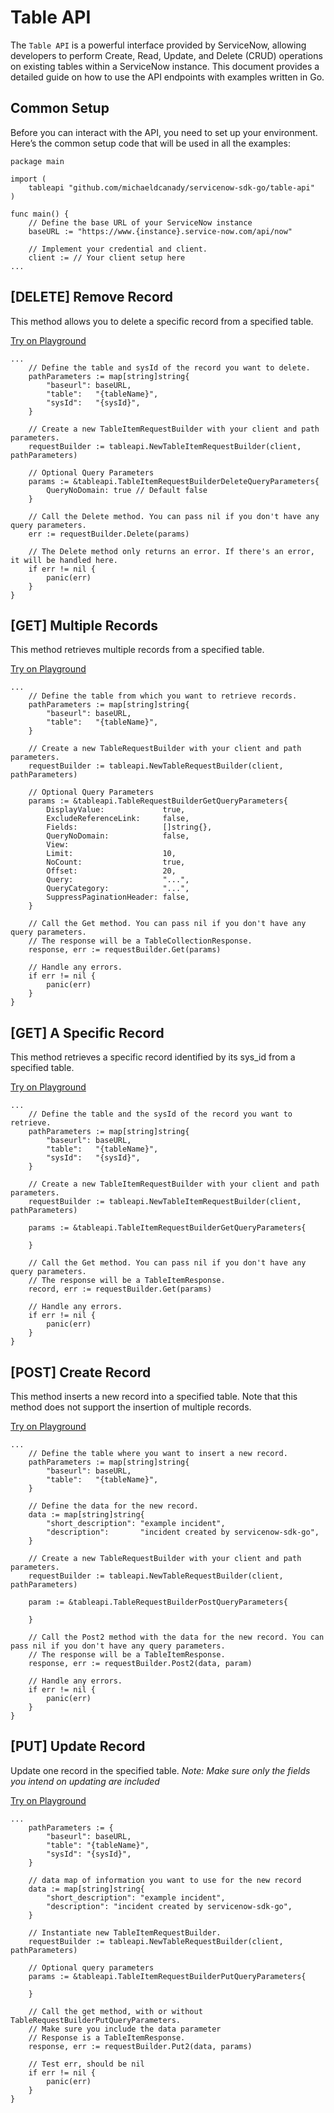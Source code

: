 # Table API

The `Table API` is a powerful interface provided by ServiceNow, allowing developers to perform Create, Read, Update, and Delete (CRUD) operations on existing tables within a ServiceNow instance. This document provides a detailed guide on how to use the API endpoints with examples written in Go.

## Common Setup

Before you can interact with the API, you need to set up your environment. Here’s the common setup code that will be used in all the examples:

```golang
package main

import (
    tableapi "github.com/michaeldcanady/servicenow-sdk-go/table-api"
)

func main() {
    // Define the base URL of your ServiceNow instance
    baseURL := "https://www.{instance}.service-now.com/api/now"

    // Implement your credential and client.
    client := // Your client setup here
...

```

## \[DELETE\] Remove Record

This method allows you to delete a specific record from a specified table.

[Try on Playground](https://go.dev/play/p/iPn4PiVi1gm)

```golang
...
    // Define the table and sysId of the record you want to delete.
    pathParameters := map[string]string{
        "baseurl": baseURL,
        "table":   "{tableName}",
        "sysId":   "{sysId}",
    }

    // Create a new TableItemRequestBuilder with your client and path parameters.
    requestBuilder := tableapi.NewTableItemRequestBuilder(client, pathParameters)

    // Optional Query Parameters
    params := &tableapi.TableItemRequestBuilderDeleteQueryParameters{
        QueryNoDomain: true // Default false
    }

    // Call the Delete method. You can pass nil if you don't have any query parameters.
    err := requestBuilder.Delete(params)

    // The Delete method only returns an error. If there's an error, it will be handled here.
    if err != nil {
        panic(err)
    }
}

```

## \[GET\] Multiple Records

This method retrieves multiple records from a specified table.

[Try on Playground](https://go.dev/play/p/Pn4npKdCGvU)

```golang
...
    // Define the table from which you want to retrieve records.
    pathParameters := map[string]string{
        "baseurl": baseURL,
        "table":   "{tableName}",
    }

    // Create a new TableRequestBuilder with your client and path parameters.
    requestBuilder := tableapi.NewTableRequestBuilder(client, pathParameters)

    // Optional Query Parameters
    params := &tableapi.TableRequestBuilderGetQueryParameters{
        DisplayValue:             true,
        ExcludeReferenceLink:     false,
        Fields:                   []string{},
        QueryNoDomain:            false,
        View:
        Limit:                    10,
        NoCount:                  true,
        Offset:                   20,
        Query:                    "...",
        QueryCategory:            "...",
        SuppressPaginationHeader: false,
    }

    // Call the Get method. You can pass nil if you don't have any query parameters.
    // The response will be a TableCollectionResponse.
    response, err := requestBuilder.Get(params)

    // Handle any errors.
    if err != nil {
        panic(err)
    }
}
```

## \[GET\] A Specific Record

This method retrieves a specific record identified by its sys_id from a specified table.

[Try on Playground](https://go.dev/play/p/gFlzIvA01ld)

```golang
...
    // Define the table and the sysId of the record you want to retrieve.
    pathParameters := map[string]string{
        "baseurl": baseURL,
        "table":   "{tableName}",
        "sysId":   "{sysId}",
    }

    // Create a new TableItemRequestBuilder with your client and path parameters.
    requestBuilder := tableapi.NewTableItemRequestBuilder(client, pathParameters)

    params := &tableapi.TableItemRequestBuilderGetQueryParameters{

    }

    // Call the Get method. You can pass nil if you don't have any query parameters.
    // The response will be a TableItemResponse.
    record, err := requestBuilder.Get(params)

    // Handle any errors.
    if err != nil {
        panic(err)
    }
}
```

## \[POST\] Create Record

This method inserts a new record into a specified table. Note that this method does not support the insertion of multiple records.

[Try on Playground](https://go.dev/play/p/gbkVOBVivqr)

```golang
...
    // Define the table where you want to insert a new record.
    pathParameters := map[string]string{
        "baseurl": baseURL,
        "table":   "{tableName}",
    }

    // Define the data for the new record.
    data := map[string]string{
        "short_description": "example incident",
        "description":       "incident created by servicenow-sdk-go",
    }

    // Create a new TableRequestBuilder with your client and path parameters.
    requestBuilder := tableapi.NewTableRequestBuilder(client, pathParameters)

    param := &tableapi.TableRequestBuilderPostQueryParameters{

    }

    // Call the Post2 method with the data for the new record. You can pass nil if you don't have any query parameters.
    // The response will be a TableItemResponse.
    response, err := requestBuilder.Post2(data, param)

    // Handle any errors.
    if err != nil {
        panic(err)
    }
}
```

## \[PUT\] Update Record

Update one record in the specified table.
*Note: Make sure only the fields you intend on updating are included*

[Try on Playground](https://go.dev/play/p/ZrGrIVfWd9I)

```golang
...
    pathParameters := {
        "baseurl": baseURL,
        "table": "{tableName}",
        "sysId": "{sysId}",
    }

    // data map of information you want to use for the new record
    data := map[string]string{
        "short_description": "example incident",
        "description": "incident created by servicenow-sdk-go",
    }

    // Instantiate new TableItemRequestBuilder.
    requestBuilder := tableapi.NewTableRequestBuilder(client, pathParameters)

    // Optional query parameters
    params := &tableapi.TableItemRequestBuilderPutQueryParameters{

    }

    // Call the get method, with or without TableRequestBuilderPutQueryParameters.
    // Make sure you include the data parameter
    // Response is a TableItemResponse.
    response, err := requestBuilder.Put2(data, params)

    // Test err, should be nil
    if err != nil {
        panic(err)
    }
}
```
